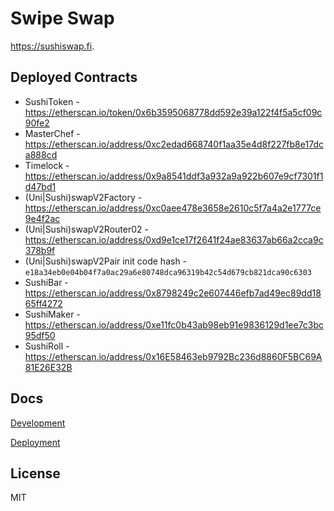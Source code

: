 # Swipe Swap

https://sushiswap.fi.

## Deployed Contracts

- SushiToken - https://etherscan.io/token/0x6b3595068778dd592e39a122f4f5a5cf09c90fe2
- MasterChef - https://etherscan.io/address/0xc2edad668740f1aa35e4d8f227fb8e17dca888cd
- Timelock - https://etherscan.io/address/0x9a8541ddf3a932a9a922b607e9cf7301f1d47bd1
- (Uni|Sushi)swapV2Factory - https://etherscan.io/address/0xc0aee478e3658e2610c5f7a4a2e1777ce9e4f2ac
- (Uni|Sushi)swapV2Router02 - https://etherscan.io/address/0xd9e1ce17f2641f24ae83637ab66a2cca9c378b9f
- (Uni|Sushi)swapV2Pair init code hash - `e18a34eb0e04b04f7a0ac29a6e80748dca96319b42c54d679cb821dca90c6303`
- SushiBar - https://etherscan.io/address/0x8798249c2e607446efb7ad49ec89dd1865ff4272
- SushiMaker - https://etherscan.io/address/0xe11fc0b43ab98eb91e9836129d1ee7c3bc95df50
- SushiRoll - https://etherscan.io/address/0x16E58463eb9792Bc236d8860F5BC69A81E26E32B

## Docs

[Development](docs/DEVELOPMENT.md)

[Deployment](docs/DEPLOYMENT.md)

## License

MIT
